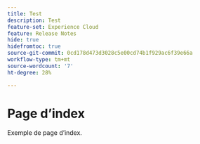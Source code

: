 ```yaml
---
title: Test
description: Test
feature-set: Experience Cloud
feature: Release Notes
hide: true
hidefromtoc: true
source-git-commit: 0cd178d473d3028c5e00cd74b1f929ac6f39e66a
workflow-type: tm+mt
source-wordcount: '7'
ht-degree: 28%

---
```


# Page d’index

Exemple de page d’index.

